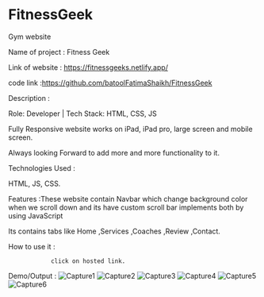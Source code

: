 
# FitnessGeek
Gym website



Name of project : Fitness Geek 

Link of website : https://fitnessgeeks.netlify.app/

code link :https://github.com/batoolFatimaShaikh/FitnessGeek

Description : 

Role: Developer | Tech Stack: HTML, CSS, JS

Fully Responsive website works on iPad, iPad pro, large screen and mobile screen.

Always looking Forward to add more and more functionality to it.

              
              
               
  
Technologies Used :

HTML, JS, CSS.
  
Features :These website contain Navbar which change background color when we scroll down and its have custom scroll bar implements both by using JavaScript

Its contains tabs like Home ,Services ,Coaches ,Review ,Contact.
           
           
          
  
How to use it : 

                click on hosted link.

                
             
Demo/Output : 
![Capture1](https://user-images.githubusercontent.com/87482863/141068131-ea804ef4-25ac-4389-bbe6-1dcde3336462.PNG)
![Capture2](https://user-images.githubusercontent.com/87482863/141068164-f109e68a-6952-4bd2-a988-6944d6a8b76f.PNG)
![Capture3](https://user-images.githubusercontent.com/87482863/141068189-dd13fa3e-680b-46a1-9454-78224a54b01c.PNG)
![Capture4](https://user-images.githubusercontent.com/87482863/141068215-e5556e4d-ef16-4b9e-8a43-b025fe65a0ea.PNG)
![Capture5](https://user-images.githubusercontent.com/87482863/141068217-3faaec2e-049f-46c1-b75f-a481d44d5cfe.PNG)
![Capture6](https://user-images.githubusercontent.com/87482863/141068232-62dafa09-6e11-4fa4-8f06-ebcc56fc09a3.PNG)
  

  

